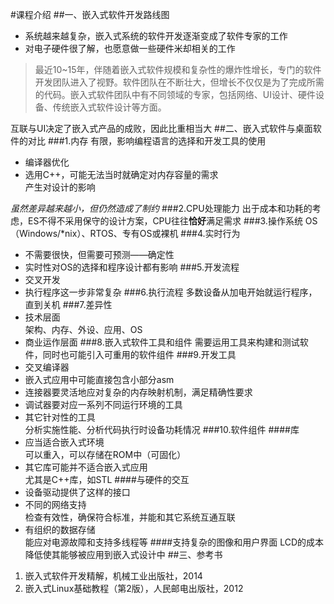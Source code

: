 #课程介绍
##一、嵌入式软件开发路线图
* 系统越来越复杂，嵌入式系统的软件开发逐渐变成了软件专家的工作
* 对电子硬件很了解，也愿意做一些硬件米却相关的工作

> 最近10~15年，伴随着嵌入式软件规模和复杂性的爆炸性增长，专门的软件开发团队进入了视野。软件团队在不断壮大，但增长不仅仅是为了完成所需的代码。嵌入式软件团队中有不同领域的专家，包括网络、UI设计、硬件设备、传统嵌入式软件设计等方面。

互联与UI决定了嵌入式产品的成败，因此比重相当大
##二、嵌入式软件与桌面软件的对比
###1.内存
有限，影响编程语言的选择和开发工具的使用  

* 编译器优化
* 选用C++，可能无法当时就确定对内存容量的需求  
产生对设计的影响

*虽然差异越来越小，但仍然造成了制约*
###2.CPU处理能力
出于成本和功耗的考虑，ES不得不采用保守的设计方案，CPU往往**恰好**满足需求
###3.操作系统
OS（Windows/*nix）、RTOS、专有OS或裸机
###4.实时行为
* 不需要很快，但需要可预测——确定性
* 实时性对OS的选择和程序设计都有影响
###5.开发流程
* 交叉开发
* 执行程序这一步非常复杂
###6.执行流程
多数设备从加电开始就运行程序，直到关机
###7.差异性
* 技术层面  
架构、内存、外设、应用、OS
* 商业运作层面
###8.嵌入式软件工具和组件
需要运用工具来构建和测试软件，同时也可能引入可重用的软件组件
###9.开发工具
* 交叉编译器
* 嵌入式应用中可能直接包含小部分asm
* 连接器要灵活地应对复杂的内存映射机制，满足精确性要求
* 调试器要对应一系列不同运行环境的工具
* 其它针对性的工具  
分析实施性能、分析代码执行时设备功耗情况
###10.软件组件
####库
* 应当适合嵌入式环境  
可以重入，可以存储在ROM中（可固化）
* 其它库可能并不适合嵌入式应用  
尤其是C++库，如STL
####与硬件的交互
* 设备驱动提供了这样的接口
* 不同的网络支持  
检查有效性，确保符合标准，并能和其它系统互通互联
* 有组织的数据存储  
能应对电源故障和支持多线程等
####支持复杂的图像和用户界面
LCD的成本降低使其能够被应用到嵌入式设计中
##三、参考书
1. 嵌入式软件开发精解，机械工业出版社，2014
2. 嵌入式Linux基础教程（第2版），人民邮电出版社，2012